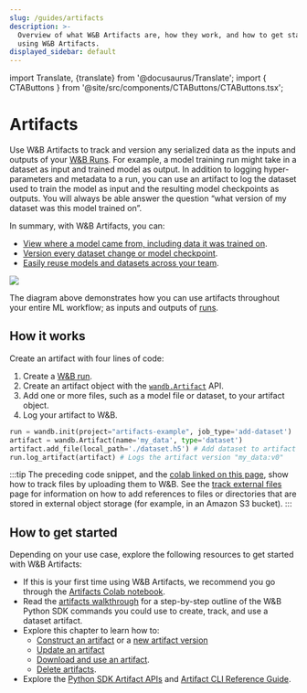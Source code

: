 ```yaml
---
slug: /guides/artifacts
description: >-
  Overview of what W&B Artifacts are, how they work, and how to get started
  using W&B Artifacts.
displayed_sidebar: default
---
```

import Translate, {translate} from '@docusaurus/Translate';
import { CTAButtons } from '@site/src/components/CTAButtons/CTAButtons.tsx';

# Artifacts

<CTAButtons productLink="https://github.com/wandb/docodile" colablink="https://colab.research.google.com/github/wandb/examples/blob/master/colabs/wandb-artifacts/Artifacts_Quickstart_with_W&B.ipynb"/>

Use W&B Artifacts to track and version any serialized data as the inputs and outputs of your [W&B Runs](../runs/intro.md). For example, a model training run might take in a dataset as input and trained model as output. In addition to logging hyper-parameters and metadata to a run, you can use an artifact to log the dataset used to train the model as input and the resulting model checkpoints as outputs. You will always be able answer the question “what version of my dataset was this model trained on”.

In summary, with W&B Artifacts, you can:
* [View where a model came from, including data it was trained on](./explore-and-traverse-an-artifact-graph.md).
* [Version every dataset change or model checkpoint](./create-a-new-artifact-version.md).
* [Easily reuse models and datasets across your team](./download-and-use-an-artifact.md).

![](/images/artifacts/artifacts_landing_page2.png)


The diagram above demonstrates how you can use artifacts throughout your entire ML workflow; as inputs and outputs of [runs](../runs/intro.md). 

## How it works

Create an artifact with four lines of code:
1. Create a [W&B run](../runs/intro.md).
2. Create an artifact object with the [`wandb.Artifact`](../../ref/python/artifact.md) API.
3. Add one or more files, such as a model file or dataset, to your artifact object. 
4. Log your artifact to W&B.


```python showLineNumbers
run = wandb.init(project="artifacts-example", job_type='add-dataset')
artifact = wandb.Artifact(name='my_data', type='dataset')
artifact.add_file(local_path='./dataset.h5') # Add dataset to artifact
run.log_artifact(artifact) # Logs the artifact version "my_data:v0"
```

:::tip
The preceding code snippet, and the [colab linked on this page](https://colab.research.google.com/github/wandb/examples/blob/master/colabs/wandb-artifacts/Artifacts_Quickstart_with_W&B.ipynb), show how to track files by uploading them to W&B. See the [track external files](./track-external-files.md) page for information on how to add references to files or directories that are stored in external object storage (for example, in an Amazon S3 bucket). 
:::

## How to get started

Depending on your use case, explore the following resources to get started with W&B Artifacts:

* If this is your first time using W&B Artifacts, we recommend you go through the [Artifacts Colab notebook](https://colab.research.google.com/github/wandb/examples/blob/master/colabs/wandb-artifacts/Artifacts_Quickstart_with_W&B.ipynb#scrollTo=fti9TCdjOfHT).
* Read the [artifacts walkthrough](./artifacts-walkthrough.md) for a step-by-step outline of the W&B Python SDK commands you could use to create, track, and use a dataset artifact.
* Explore this chapter to learn how to:
  * [Construct an artifact](./construct-an-artifact.md) or a [new artifact version](./create-a-new-artifact-version.md)
  * [Update an artifact](./update-an-artifact.md)
  * [Download and use an artifact](./download-and-use-an-artifact.md).
  * [Delete artifacts](./delete-artifacts.md).
* Explore the [Python SDK Artifact APIs](../../ref/python/artifact.md) and [Artifact CLI Reference Guide](../../ref/cli/wandb-artifact/README.md).

